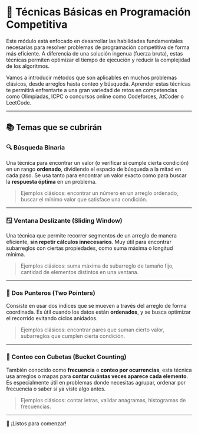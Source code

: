 # 🧠 Técnicas Básicas en Programación Competitiva

Este módulo está enfocado en desarrollar las habilidades fundamentales necesarias para resolver problemas de programación competitiva de forma más eficiente. A diferencia de una solución ingenua (fuerza bruta), estas técnicas permiten optimizar el tiempo de ejecución y reducir la complejidad de los algoritmos.

Vamos a introducir métodos que son aplicables en muchos problemas clásicos, desde arreglos hasta conteo y búsqueda. Aprender estas técnicas te permitirá enfrentarte a una gran variedad de retos en competencias como Olimpiadas, ICPC o concursos online como Codeforces, AtCoder o LeetCode.

---

## 📚 Temas que se cubrirán

### 🔍 Búsqueda Binaria
Una técnica para encontrar un valor (o verificar si cumple cierta condición) en un rango **ordenado**, dividiendo el espacio de búsqueda a la mitad en cada paso. Se usa tanto para encontrar un valor exacto como para buscar la **respuesta óptima** en un problema.

> Ejemplos clásicos: encontrar un número en un arreglo ordenado, buscar el mínimo valor que satisface una condición.

---

### 🪟 Ventana Deslizante (Sliding Window)
Una técnica que permite recorrer segmentos de un arreglo de manera eficiente, **sin repetir cálculos innecesarios**. Muy útil para encontrar subarreglos con ciertas propiedades, como suma máxima o longitud mínima.

> Ejemplos clásicos: suma máxima de subarreglo de tamaño fijo, cantidad de elementos distintos en una ventana.

---

### 🎯 Dos Punteros (Two Pointers)
Consiste en usar dos índices que se mueven a través del arreglo de forma coordinada. Es útil cuando los datos están **ordenados**, y se busca optimizar el recorrido evitando ciclos anidados.

> Ejemplos clásicos: encontrar pares que suman cierto valor, subarreglos que cumplen cierta condición.

---

### 🧺 Conteo con Cubetas (Bucket Counting)
También conocido como **frecuencia** o **conteo por ocurrencias**, esta técnica usa arreglos o mapas para **contar cuántas veces aparece cada elemento**. Es especialmente útil en problemas donde necesitas agrupar, ordenar por frecuencia o saber si ya viste algo antes.

> Ejemplos clásicos: contar letras, validar anagramas, histogramas de frecuencias.


---



🚀 ¡Listos para comenzar!